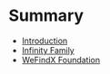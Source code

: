 # Summary

* [Introduction](README.md)
* [Infinity Family](infinity-family.md)
* [WeFindX Foundation](wefindx-foundation.md)

